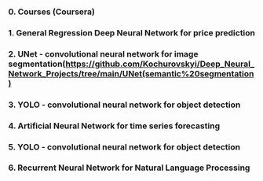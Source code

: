 ### 0. Courses (Coursera)
### 1. General Regression Deep Neural Network for price prediction
### 2. UNet - convolutional neural network for image segmentation(https://github.com/Kochurovskyi/Deep_Neural_Network_Projects/tree/main/UNet(semantic%20segmentation)
### 3. YOLO - convolutional neural network for object detection
### 4. Artificial Neural Network for time series forecasting
### 5. YOLO - convolutional neural network for object detection
### 6. Recurrent Neural Network for Natural Language Processing

